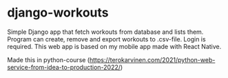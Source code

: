 # django-workouts

Simple Django app that fetch workouts from database and lists them. Program can create, remove and export workouts to .csv-file. Login is required. This web app is based on my mobile app made with React Native.

Made this in python-course (https://terokarvinen.com/2021/python-web-service-from-idea-to-production-2022/)
